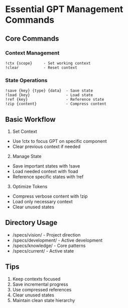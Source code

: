 # Essential GPT Management Commands

## Core Commands

### Context Management
```
!ctx {scope}     - Set working context
!clear           - Reset context
```

### State Operations
```
!save {key} {type} {data}  - Save state
!load {key}                - Load state
!ref {key}                 - Reference state
!zip {content}             - Compress content
```

## Basic Workflow

1. Set Context
- Use !ctx to focus GPT on specific component
- Clear previous context if needed

2. Manage State
- Save important states with !save
- Load needed context with !load
- Reference specific states with !ref

3. Optimize Tokens
- Compress verbose content with !zip
- Load only necessary context
- Clear unused states

## Directory Usage

- /specs/vision/      - Project direction
- /specs/development/ - Active development
- /specs/knowledge/   - Core patterns
- /specs/current/     - Active state

## Tips

1. Keep contexts focused
2. Save incremental progress
3. Use compressed references
4. Clear unused states
5. Maintain clean state hierarchy
